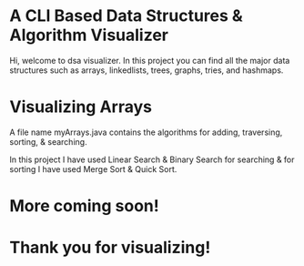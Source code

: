 # A CLI Based Data Structures & Algorithm Visualizer

Hi, welcome to dsa visualizer. In this project you can find all the
major data structures such as arrays, linkedlists, trees, graphs,
tries, and hashmaps.

# Visualizing Arrays

A file name myArrays.java contains the algorithms for adding, traversing,
sorting, & searching.

In this project I have used Linear Search & Binary Search for searching &
for sorting I have used Merge Sort & Quick Sort.

# More coming soon!


# Thank you for visualizing!